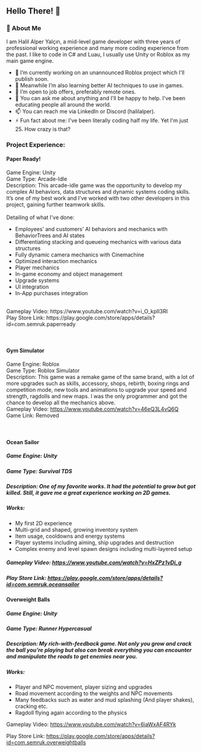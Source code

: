 ## Hello There! 👋

### 🚀 About Me
I am Halil Alper Yalçın, a mid-level game developer with three years of professional working experience and many more coding experience from the past. I like to code in C# and Luau, I usually use Unity or Roblox as my main game engine.

- 🔭 I’m currently working on an unannounced Roblox project which I'll publish soon.
- 🌱 Meanwhile I’m also learning better AI techniques to use in games.
- 💼 I’m open to job offers, preferably remote ones.
- 💬 You can ask me about anything and I'll be happy to help. I've been educating people all around the world.
- 📫 You can reach me via LinkedIn or Discord (halilalper).
- ⚡ Fun fact about me: I've been literally coding half my life. Yet I'm just 25. How crazy is that?

### Project Experience:

#### Paper Ready!
Game Engine: Unity<br />
Game Type: Arcade-Idle<br />
Description: This arcade-idle game was the opportunity to develop my complex AI behaviors, data structures and dynamic systems coding skills. It’s one of my best work and I’ve worked with two other developers in this project, gaining further teamwork skills. <br /> <br />
Detailing of what I've done:
-	Employees’ and customers’ AI behaviors and mechanics with BehaviorTrees and AI states
-	Differentiating stacking and queueing mechanics with various data structures
-	Fully dynamic camera mechanics with Cinemachine
-	Optimized interaction mechanics
-	Player mechanics
-	In-game economy and object management
-	Upgrade systems
-	UI integration
-	In-App purchases integration
<br />
Gameplay Video: https://www.youtube.com/watch?v=i_O_kpII3RI <br />
Play Store Link: https://play.google.com/store/apps/details?id=com.semruk.paperready <br /><br /><br />

#### Gym Simulator
Game Engine: Roblox <br />
Game Type: Roblox Simulator <br />
Description: This game was a remake game of the same brand, with a lot of more upgrades such as skills, accessory, shops, rebirth, boxing rings and competition mode, new tools and animations to upgrade your speed and strength, ragdolls and new maps. I was the only programmer and got the chance to develop all the mechanics above. <br />
Gameplay Video: https://www.youtube.com/watch?v=46eQ3L4vQ6Q <br />
Game Link: Removed <br /><br /><br />

#### Ocean Sailor
##### Game Engine: Unity
##### Game Type: Survival TDS
##### Description: One of my favorite works. It had the potential to grow but got killed. Still, it gave me a great experience working on 2D games.
##### Works:
-	My first 2D experience
-	Multi-grid and shaped, growing inventory system
-	Item usage, cooldowns and energy systems
-	Player systems including aiming, ship upgrades and destruction
-	Complex enemy and level spawn designs including multi-layered setup

##### Gameplay Video: https://www.youtube.com/watch?v=HxZPz1vDi_g

##### Play Store Link: https://play.google.com/store/apps/details?id=com.semruk.oceansailor



#### Overweight Balls
##### Game Engine: Unity
##### Game Type: Runner Hypercasual
##### Description: My rich-with-feedback game. Not only you grow and crack the ball you’re playing but also can break everything you can encounter and manipulate the roads to get enemies near you.
##### Works:
-	Player and NPC movement, player sizing and upgrades
-	Road movement according to the weights and NPC movements
-	Many feedbacks such as water and mud splashing (And player shakes), cracking etc. 
-	Ragdoll flying again according to the physics

Gameplay Video: https://www.youtube.com/watch?v=6iaWxAF4RYk

Play Store Link: https://play.google.com/store/apps/details?id=com.semruk.overweightballs


<!--
**HalilAlper/HalilAlper** is a ✨ _special_ ✨ repository because its `README.md` (this file) appears on your GitHub profile.

Here are some ideas to get you started:

- 🔭 I’m currently working on ...
- 🌱 I’m currently learning ...
- 👯 I’m looking to collaborate on ...
- 🤔 I’m looking for help with ...
- 💬 Ask me about ...
- 📫 How to reach me: ...
- 😄 Pronouns: ...
- ⚡ Fun fact: ...
-->
